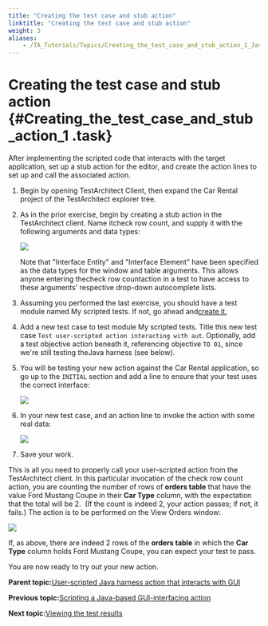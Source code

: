```yaml
--- 
title: "Creating the test case and stub action"
linktitle: "Creating the test case and stub action"
weight: 3
aliases: 
    - /TA_Tutorials/Topics/Creating_the_test_case_and_stub_action_1_Java.html
---
```

# Creating the test case and stub action {#Creating_the_test_case_and_stub_action_1 .task}

After implementing the scripted code that interacts with the target application, set up a stub action for the editor, and create the action lines to set up and call the associated action.

1.  Begin by opening TestArchitect Client, then expand the Car Rental project of the TestArchitect explorer tree.
2.  As in the prior exercise, begin by creating a stub action in the TestArchitect client. Name itcheck row count, and supply it with the following arguments and data types:

    ![](../../reuse/../TA_Tutorials/Images/tut.Harness.mod_py_file.action_check_row_count.png)

    Note that "Interface Entity" and "Interface Element" have been specified as the data types for the window and table arguments. This allows anyone entering thecheck row countaction in a test to have access to these arguments' respective drop-down autocomplete lists.

3.  Assuming you performed the last exercise, you should have a test module named My scripted tests. If not, go ahead and[create it.](Creating_the_test_case_and_stub_action_Java.md#stepsection.harness.java.create_tm)
4.  Add a new test case to test module My scripted tests. Title this new test case `Test user-scripted action interacting with aut`. Optionally, add a test objective action beneath it, referencing objective `TO 01`, since we're still testing theJava harness \(see below\).

5.  You will be testing your new action against the Car Rental application, so go up to the `INITIAL` section and add a line to ensure that your test uses the correct interface:

    ![](../../reuse/../TA_Tutorials/Images/tm.use_interface.car_rental.png)

6.  In your new test case, and an action line to invoke the action with some real data:

    ![](../Images/tut.Harness.Test03.java.png)

7.  Save your work.


This is all you need to properly call your user-scripted action from the TestArchitect client. In this particular invocation of the check row count action, you are counting the number of rows of **orders table** that have the value Ford Mustang Coupe in their **Car Type** column, with the expectation that the total will be 2.  \(If the count is indeed 2, your action passes; if not, it fails.\) The action is to be performed on the View Orders window:

![](../../reuse/../TA_Tutorials/Images/app.Car_Rental.View_Orders.unmodified.png)

If, as above, there are indeed 2 rows of the **orders table** in which the **Car Type** column holds Ford Mustang Coupe, you can expect your test to pass.

You are now ready to try out your new action.

**Parent topic:**[User-scripted Java harness action that interacts with GUI](../../TA_Tutorials/Topics/Creating_a_harness_action_that_interacts_with_a_GUI_Java.html)

**Previous topic:**[Scripting a Java-based GUI-interfacing action](../../TA_Tutorials/Topics/Scripting_a_GUI-interfacing_action_Java.html)

**Next topic:**[Viewing the test results](../../TA_Tutorials/Topics/Viewing_the_test_results_2_Java.html)

